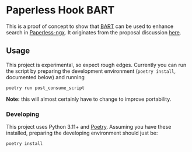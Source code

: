 # Paperless Hook BART

This is a proof of concept to show that [BART](https://huggingface.co/facebook/bart-large) can be used to enhance search in [Paperless-ngx](https://github.com/paperless-ngx/paperless-ngx).
It originates from the proposal discussion [here](https://github.com/paperless-ngx/paperless-ngx/discussions/4059).

## Usage

This project is experimental, so expect rough edges.
Currently you can run the script by preparing the development environment (`poetry install`, documented below) and running

```bash
poetry run post_consume_script
```

**Note:** this will almost certainly have to change to improve portability.

### Developing

This project uses Python 3.11+ and [Poetry](https://python-poetry.org/). Assuming you have these installed, preparing the developing environment should just be:

```bash
poetry install
```
